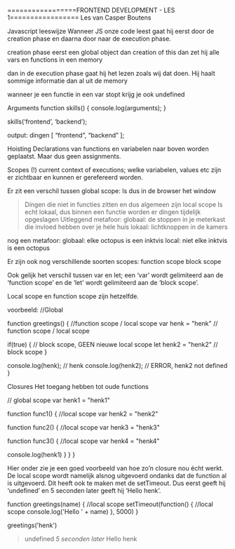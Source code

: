 =================FRONTEND DEVELOPMENT - LES 1=================
Les van Casper Boutens

Javascript leeswijze
Wanneer JS onze code leest gaat hij eerst door de creation phase en daarna door naar de execution phase.

creation phase
eerst een global object
dan creation of this
dan zet hij alle vars en functions in een memory

dan in de execution phase gaat hij het lezen zoals wij dat doen. Hij haalt sommige informatie dan al uit de memory

wanneer je een functie in een var stopt krijg je ook undefined


Arguments
function skills() {
console.log(arguments);
}

skills(‘frontend’, ‘backend’);

output:
dingen [
	“frontend”,
	“backend”
];


Hoisting
Declarations van functions en variabelen naar boven worden geplaatst. Maar dus geen assignments.


Scopes (!)
current context of executions; welke variabelen, values etc zijn er zichtbaar en kunnen er gerefereerd worden.

Er zit een verschil tussen
global scope: Is dus in de browser het window
> Dingen die niet in functies zitten en dus algemeen zijn
local scope
> Is echt lokaal, dus binnen een functie worden er dingen tijdelijk opgeslagen
Uitleggend metafoor:
globaal: de stoppen in je meterkast die invloed hebben over je hele huis
lokaal: lichtknoppen in de kamers

nog een metafoor:
globaal: elke octopus is een inktvis
local: niet elke inktvis is een octopus

Er zijn ook nog verschillende soorten scopes:
function scope
block scope

Ook gelijk het verschil tussen var en let;
een ‘var’ wordt gelimiteerd aan de ‘function scope’ en de ‘let’ wordt gelimiteerd aan de ‘block scope’.

Local scope en function scope zijn hetzelfde.

voorbeeld:
//Global

function greetings() { //function scope / local scope
var henk = "henk" // function scope / local scope

if(true) { // block scope, GEEN nieuwe local scope
let henk2 = "henk2" // block scope
}

console.log(henk); // henk
console.log(henk2); // ERROR, henk2 not defined
}


Closures
Het toegang hebben tot oude functions

// global scope
var henk1 = "henk1"

function func1() { //local scope
var henk2 = "henk2"

function func2() { //local scope
var henk3 = "henk3"

function func3() { //local scope
var henk4 = "henk4"

console.log(henk1)
}
}
}


Hier onder zie je een goed voorbeeld van hoe zo’n closure nou écht werkt. De local scope wordt namelijk alsnog uitgevoerd ondanks dat de function al is uitgevoerd. Dit heeft ook te maken met de setTimeout. Dus eerst geeft hij ‘undefined’ en 5 seconden later geeft hij ‘Hello henk’.

function greetings(name) { //local scope
setTimeout(function() { //local scope
console.log('Hello ' + name)
}, 5000)
}

greetings('henk')

> undefined
*5 seconden later*
> Hello henk
